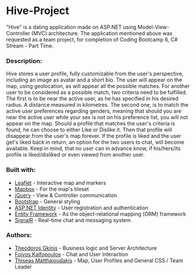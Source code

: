 # Hive-Project

"Hive" is a dating application made on ASP.NET using Model-View-Controller (MVC) architecture.
The application mentioned above was requested as a team project, for completion of Coding Bootcamp 6, C# Stream - Part Time.

### Description:
Hive stores a user profile, fully customizable from the user's perspective, including an image as avatar and a short bio. The user will appear on the map, using geolocation, as will appear all the possible matches. For another user to be considered as a possible match, two criteria need to be fulfilled.
The first is to be near the active user, as he has specified in his desired radius. A distance measured in kilometres.
The second one, is to match the active user preferences regarding genders, meaning that should you are near the active user while your sex is not on his preference list, you will not appear on the map.
Should a profile that matches the user's criteria is found, he can choose to either Like or Dislike it. Then that profile will disappear from the user's map forever. If the profile is liked and the user get's liked back in return, an option for the two users to chat, will become available. Keep in mind, that no user can in advance know, if his/hers/its profile is liked/disliked or even viewed from another user.

### Built with:
* [Leaflet](https://leafletjs.com/) - Interactive map and markers
* [Mapbox](https://www.mapbox.com/) - For the map's tileset
* [jQuery](https://jquery.com/) - View & Controller communication
* [Bootstrap](https://getbootstrap.com/) - General styling
* [ASP.NET Identity](https://docs.microsoft.com/en-us/aspnet/identity/overview/getting-started/introduction-to-aspnet-identity) - User registration and authentication
* [Entity Framework](https://docs.microsoft.com/en-us/ef/) - As the object-relational mapping (ORM) framework
* [SignalR](https://dotnet.microsoft.com/apps/aspnet/real-time) - Real-time chat and messaging system

### Authors:
* [Theodoros Gkinis](https://www.linkedin.com/in/ginisth/) - Business logic and Server Architecture
* [Foivos Kalfopoulos](https://www.linkedin.com/in/foivos-kalfopoulos-58008412a/) - Chat and User Interaction
* [Thiseas Matthaioudakis](https://www.linkedin.com/in/thiseas-matthaioudakis/) - Map, User Profiles and General CSS / Team Leader
